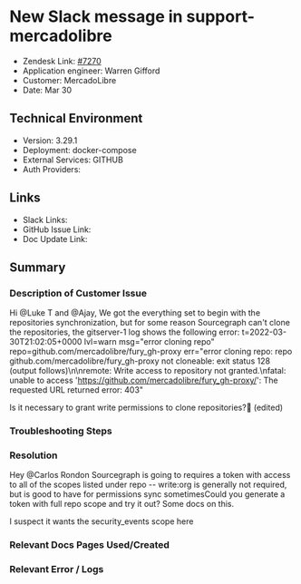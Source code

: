 
# New Slack message in support-mercadolibre <!-- Ticket Title  Hint: include keywords to make it searchable -->

- Zendesk Link: [#7270](https://sourcegraph.zendesk.com/agent/tickets/7270)
- Application engineer: Warren Gifford
- Customer: MercadoLibre <!-- Redact if this contains personally identifying information -->
- Date: Mar 30

<!-- Data populated from integration, speak to Ben Gordon or Michael Bali if not working -->
<!-- During Internal team trial, fill missing data manually (we are waiting for all data to sync) -->

## Technical Environment
- Version: 3.29.1​
- Deployment: docker-compose
- External Services: GITHUB
- Auth Providers:


## Links
<!-- Data for application engineer manual entry -->
- Slack Links:
- GitHub Issue Link:
- Doc Update Link:

## Summary
### Description of Customer Issue

Hi @Luke T and @Ajay, We got the everything set to begin with the repositories synchronization, but for some reason Sourcegraph can't clone the repositories, the gitserver-1 log shows the following error:
t=2022-03-30T21:02:05+0000 lvl=warn msg="error cloning repo" repo=github.com/mercadolibre/fury_gh-proxy err="error cloning repo: repo github.com/mercadolibre/fury_gh-proxy not cloneable: exit status 128 (output follows)\n\nremote: Write access to repository not granted.\nfatal: unable to access 'https://github.com/mercadolibre/fury_gh-proxy/': The requested URL returned error: 403"

Is it necessary to grant write permissions to clone repositories?:thread: (edited) 

### Troubleshooting Steps

### Resolution

Hey @Carlos Rondon Sourcegraph is going to requires a token with access to all of the scopes listed under repo -- write:org is generally not required, but is good to have for permissions sync sometimesCould you generate a token with full repo scope and try it out? Some docs on this.

I suspect it wants the security_events scope here

### Relevant Docs Pages Used/Created

### Relevant Error / Logs
<!-- Please redact keys, tokens, and personal identifying information -->


<!-- Once complete, upload a copy to https://github.com/sourcegraph/support-tools-internal/tree/main/resolved-tickets as a .md file -->
<!-- Name the file 7270.md -->
